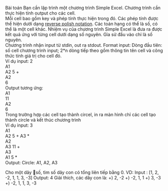Bài toán
Bạn cần lập trình một chương trình Simple Excel. Chương trình cần thực hiện tính output cho các cell.  
Mỗi cell bao gồm key và phép tính thực hiện trong đó.  Các phép tính được thể hiện dưới dạng [reverse polish notation](https://vi.wikipedia.org/wiki/Reverse_Polish_notation). Các toán hạng có thể là số, có thể là một cell khác.
Nhiệm vụ của chương trình Simple Excel là đưa ra được kết quả ứng với từng cell dưới dạng số nguyên. Gỉa sử đầu vào chỉ là số nguyên.  
Chương trình nhận input từ stdin, out ra stdout.
Format input:
Dòng đầu tiên: số cell chương trình input; 2*n dòng tiếp theo gồm thông tin tên cell và công thức tính giá trị cho cell đó.  
Ví dụ input:
2  
A1  
A2 5 +  
A2  
6  
Output tương ứng:  
A1  
11  
A2  
6  
Trong trường hợp các cell tạo thành circel, in ra màn hình chỉ các cell tạo thành circle và kết thúc chương trình  
Ví dụ input:
3  
A1  
A2 5 + A3 *  
A2  
A3 11 +  
A3  
A1 5 *  
Output:
Circle: A1, A2, A3

Cho một dãy số,
tìm số dãy con có tổng liên tiếp bằng 0.
VD:
Input : [1, 2, -2, 1, 1, 3, -3]
Output: 4
Giải thích, các dãy con là:
+) 2, -2
+) -2, 1, 1
+) 3, -3
+) -2, 1, 1, 3, -3